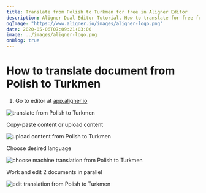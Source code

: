 ```yaml
---
title: Translate from Polish to Turkmen for free in Aligner Editor
description: Aligner Dual Editor Tutorial. How to translate for free from Polish to Turkmen. Aligner is multilingual document management platform. 
ogImage: "https://www.aligner.io/images/aligner-logo.png"
date: 2020-05-06T07:09:21+03:00
image: ../images/aligner-logo.png
onBlog: true
---
```


# How to translate document from Polish to Turkmen

1. Go to editor at [app.aligner.io](https://app.aligner.io "Aligner App web page")

![translate from Polish to Turkmen](../aligner-blank-editor.png "translate from Polish to Turkmen")

Copy-paste content or upload content

![upload content from Polish to Turkmen](../aligner-uploaded-document.png "upload content from Polish to Turkmen")

Choose desired language

![choose machine translation from Polish to Turkmen](../aligner-language-dropdown.png "choose machine translation from Polish to Turkmen")

Work and edit 2 documents in parallel

![edit translation from Polish to Turkmen](../aligner-double-sitded-editor.png "edit translation from Polish to Turkmen")

